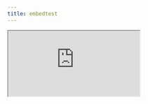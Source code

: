 ```yaml
---
title: embedtest
---
```


<iframe src="https://atlas.mindmup.com/2019/10/d9dd67d0f8d111e9ad7419c65c3eafef/test_this_out_/index.html"></iframe>